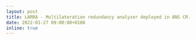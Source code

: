 ```yaml
---
layout: post
title: LARRA - Multilateration redundancy analyzer deployed in ANS CR.
date: 2022-01-27 09:00:00+0100
inline: true
---
```


